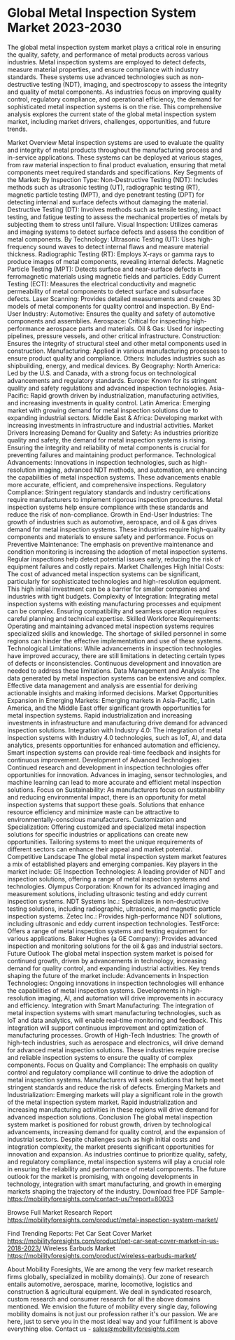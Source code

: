 # Global Metal Inspection System Market 2023-2030
The global metal inspection system market plays a critical role in ensuring the quality, safety, and performance of metal products across various industries. Metal inspection systems are employed to detect defects, measure material properties, and ensure compliance with industry standards. These systems use advanced technologies such as non-destructive testing (NDT), imaging, and spectroscopy to assess the integrity and quality of metal components. As industries focus on improving quality control, regulatory compliance, and operational efficiency, the demand for sophisticated metal inspection systems is on the rise. This comprehensive analysis explores the current state of the global metal inspection system market, including market drivers, challenges, opportunities, and future trends.

Market Overview
Metal inspection systems are used to evaluate the quality and integrity of metal products throughout the manufacturing process and in-service applications. These systems can be deployed at various stages, from raw material inspection to final product evaluation, ensuring that metal components meet required standards and specifications.
Key Segments of the Market:
By Inspection Type:
Non-Destructive Testing (NDT): Includes methods such as ultrasonic testing (UT), radiographic testing (RT), magnetic particle testing (MPT), and dye penetrant testing (DPT) for detecting internal and surface defects without damaging the material.
Destructive Testing (DT): Involves methods such as tensile testing, impact testing, and fatigue testing to assess the mechanical properties of metals by subjecting them to stress until failure.
Visual Inspection: Utilizes cameras and imaging systems to detect surface defects and assess the condition of metal components.
By Technology:
Ultrasonic Testing (UT): Uses high-frequency sound waves to detect internal flaws and measure material thickness.
Radiographic Testing (RT): Employs X-rays or gamma rays to produce images of metal components, revealing internal defects.
Magnetic Particle Testing (MPT): Detects surface and near-surface defects in ferromagnetic materials using magnetic fields and particles.
Eddy Current Testing (ECT): Measures the electrical conductivity and magnetic permeability of metal components to detect surface and subsurface defects.
Laser Scanning: Provides detailed measurements and creates 3D models of metal components for quality control and inspection.
By End-User Industry:
Automotive: Ensures the quality and safety of automotive components and assemblies.
Aerospace: Critical for inspecting high-performance aerospace parts and materials.
Oil & Gas: Used for inspecting pipelines, pressure vessels, and other critical infrastructure.
Construction: Ensures the integrity of structural steel and other metal components used in construction.
Manufacturing: Applied in various manufacturing processes to ensure product quality and compliance.
Others: Includes industries such as shipbuilding, energy, and medical devices.
By Geography:
North America: Led by the U.S. and Canada, with a strong focus on technological advancements and regulatory standards.
Europe: Known for its stringent quality and safety regulations and advanced inspection technologies.
Asia-Pacific: Rapid growth driven by industrialization, manufacturing activities, and increasing investments in quality control.
Latin America: Emerging market with growing demand for metal inspection solutions due to expanding industrial sectors.
Middle East & Africa: Developing market with increasing investments in infrastructure and industrial activities.
Market Drivers
Increasing Demand for Quality and Safety: As industries prioritize quality and safety, the demand for metal inspection systems is rising. Ensuring the integrity and reliability of metal components is crucial for preventing failures and maintaining product performance.
Technological Advancements: Innovations in inspection technologies, such as high-resolution imaging, advanced NDT methods, and automation, are enhancing the capabilities of metal inspection systems. These advancements enable more accurate, efficient, and comprehensive inspections.
Regulatory Compliance: Stringent regulatory standards and industry certifications require manufacturers to implement rigorous inspection procedures. Metal inspection systems help ensure compliance with these standards and reduce the risk of non-compliance.
Growth in End-User Industries: The growth of industries such as automotive, aerospace, and oil & gas drives demand for metal inspection systems. These industries require high-quality components and materials to ensure safety and performance.
Focus on Preventive Maintenance: The emphasis on preventive maintenance and condition monitoring is increasing the adoption of metal inspection systems. Regular inspections help detect potential issues early, reducing the risk of equipment failures and costly repairs.
Market Challenges
High Initial Costs: The cost of advanced metal inspection systems can be significant, particularly for sophisticated technologies and high-resolution equipment. This high initial investment can be a barrier for smaller companies and industries with tight budgets.
Complexity of Integration: Integrating metal inspection systems with existing manufacturing processes and equipment can be complex. Ensuring compatibility and seamless operation requires careful planning and technical expertise.
Skilled Workforce Requirements: Operating and maintaining advanced metal inspection systems requires specialized skills and knowledge. The shortage of skilled personnel in some regions can hinder the effective implementation and use of these systems.
Technological Limitations: While advancements in inspection technologies have improved accuracy, there are still limitations in detecting certain types of defects or inconsistencies. Continuous development and innovation are needed to address these limitations.
Data Management and Analysis: The data generated by metal inspection systems can be extensive and complex. Effective data management and analysis are essential for deriving actionable insights and making informed decisions.
Market Opportunities
Expansion in Emerging Markets: Emerging markets in Asia-Pacific, Latin America, and the Middle East offer significant growth opportunities for metal inspection systems. Rapid industrialization and increasing investments in infrastructure and manufacturing drive demand for advanced inspection solutions.
Integration with Industry 4.0: The integration of metal inspection systems with Industry 4.0 technologies, such as IoT, AI, and data analytics, presents opportunities for enhanced automation and efficiency. Smart inspection systems can provide real-time feedback and insights for continuous improvement.
Development of Advanced Technologies: Continued research and development in inspection technologies offer opportunities for innovation. Advances in imaging, sensor technologies, and machine learning can lead to more accurate and efficient metal inspection solutions.
Focus on Sustainability: As manufacturers focus on sustainability and reducing environmental impact, there is an opportunity for metal inspection systems that support these goals. Solutions that enhance resource efficiency and minimize waste can be attractive to environmentally-conscious manufacturers.
Customization and Specialization: Offering customized and specialized metal inspection solutions for specific industries or applications can create new opportunities. Tailoring systems to meet the unique requirements of different sectors can enhance their appeal and market potential.
Competitive Landscape
The global metal inspection system market features a mix of established players and emerging companies. Key players in the market include:
GE Inspection Technologies: A leading provider of NDT and inspection solutions, offering a range of metal inspection systems and technologies.
Olympus Corporation: Known for its advanced imaging and measurement solutions, including ultrasonic testing and eddy current inspection systems.
NDT Systems Inc.: Specializes in non-destructive testing solutions, including radiographic, ultrasonic, and magnetic particle inspection systems.
Zetec Inc.: Provides high-performance NDT solutions, including ultrasonic and eddy current inspection technologies.
TestForce: Offers a range of metal inspection systems and testing equipment for various applications.
Baker Hughes (a GE Company): Provides advanced inspection and monitoring solutions for the oil & gas and industrial sectors.
Future Outlook
The global metal inspection system market is poised for continued growth, driven by advancements in technology, increasing demand for quality control, and expanding industrial activities. Key trends shaping the future of the market include:
Advancements in Inspection Technologies: Ongoing innovations in inspection technologies will enhance the capabilities of metal inspection systems. Developments in high-resolution imaging, AI, and automation will drive improvements in accuracy and efficiency.
Integration with Smart Manufacturing: The integration of metal inspection systems with smart manufacturing technologies, such as IoT and data analytics, will enable real-time monitoring and feedback. This integration will support continuous improvement and optimization of manufacturing processes.
Growth of High-Tech Industries: The growth of high-tech industries, such as aerospace and electronics, will drive demand for advanced metal inspection solutions. These industries require precise and reliable inspection systems to ensure the quality of complex components.
Focus on Quality and Compliance: The emphasis on quality control and regulatory compliance will continue to drive the adoption of metal inspection systems. Manufacturers will seek solutions that help meet stringent standards and reduce the risk of defects.
Emerging Markets and Industrialization: Emerging markets will play a significant role in the growth of the metal inspection system market. Rapid industrialization and increasing manufacturing activities in these regions will drive demand for advanced inspection solutions.
Conclusion
The global metal inspection system market is positioned for robust growth, driven by technological advancements, increasing demand for quality control, and the expansion of industrial sectors. Despite challenges such as high initial costs and integration complexity, the market presents significant opportunities for innovation and expansion. As industries continue to prioritize quality, safety, and regulatory compliance, metal inspection systems will play a crucial role in ensuring the reliability and performance of metal components. The future outlook for the market is promising, with ongoing developments in technology, integration with smart manufacturing, and growth in emerging markets shaping the trajectory of the industry.
Download free PDF Sample-https://mobilityforesights.com/contact-us/?report=80033



Browse Full Market Research Report 
https://mobilityforesights.com/product/metal-inspection-system-market/


Find Trending Reports:
Pet Car Seat Cover Market
https://mobilityforesights.com/product/pet-car-seat-cover-market-in-us-2018-2023/
Wireless Earbuds Market
https://mobilityforesights.com/product/wireless-earbuds-market/





About Mobility Foresights,
We are among the very few market research firms globally, specialized in mobility domain(s). Our zone of research entails automotive, aerospace, marine, locomotive, logistics and construction & agricultural equipment. We deal in syndicated research, custom research and consumer research for all the above domains mentioned.
We envision the future of mobility every single day, following mobility domains is not just our profession rather it's our passion. We are here, just to serve you in the most ideal way and your fulfillment is above everything else. Contact us -  sales@mobilityforesights.com 
